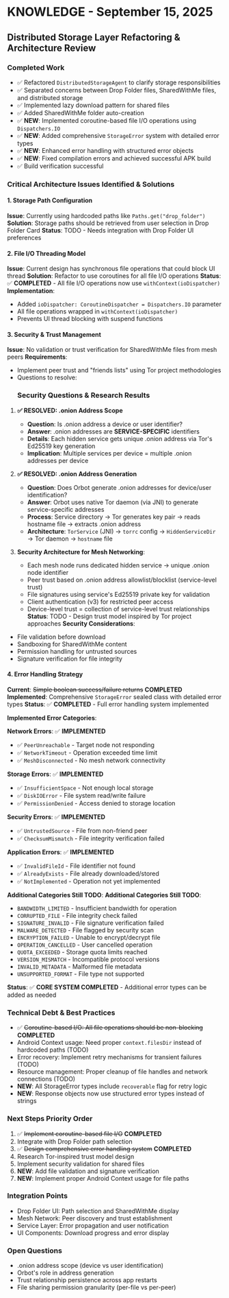 # KNOWLEDGE - September 15, 2025

## Distributed Storage Layer Refactoring & Architecture Review

### Completed Work
- ✅ Refactored `DistributedStorageAgent` to clarify storage responsibilities
- ✅ Separated concerns between Drop Folder files, SharedWithMe files, and distributed storage
- ✅ Implemented lazy download pattern for shared files
- ✅ Added SharedWithMe folder auto-creation
- ✅ **NEW**: Implemented coroutine-based file I/O operations using `Dispatchers.IO`
- ✅ **NEW**: Added comprehensive `StorageError` system with detailed error types
- ✅ **NEW**: Enhanced error handling with structured error objects
- ✅ **NEW**: Fixed compilation errors and achieved successful APK build
- ✅ Build verification successful

### Critical Architecture Issues Identified & Solutions

#### 1. Storage Path Configuration
**Issue**: Currently using hardcoded paths like `Paths.get("drop_folder")`
**Solution**: Storage paths should be retrieved from user selection in Drop Folder Card
**Status**: TODO - Needs integration with Drop Folder UI preferences

#### 2. File I/O Threading Model
**Issue**: Current design has synchronous file operations that could block UI thread
**Solution**: Refactor to use coroutines for all file I/O operations
**Status**: ✅ **COMPLETED** - All file I/O operations now use `withContext(ioDispatcher)`
**Implementation**: 
- Added `ioDispatcher: CoroutineDispatcher = Dispatchers.IO` parameter
- All file operations wrapped in `withContext(ioDispatcher)`
- Prevents UI thread blocking with suspend functions

#### 3. Security & Trust Management
**Issue**: No validation or trust verification for SharedWithMe files from mesh peers
**Requirements**: 
- Implement peer trust and "friends lists" using Tor project methodologies
- Questions to resolve:
  ### Security Questions & Research Results

1. **✅ RESOLVED: .onion Address Scope**
   - **Question**: Is .onion address a device or user identifier?
   - **Answer**: .onion addresses are **SERVICE-SPECIFIC** identifiers
   - **Details**: Each hidden service gets unique .onion address via Tor's Ed25519 key generation
   - **Implication**: Multiple services per device = multiple .onion addresses per device

2. **✅ RESOLVED: .onion Address Generation**
   - **Question**: Does Orbot generate .onion addresses for device/user identification?
   - **Answer**: Orbot uses native Tor daemon (via JNI) to generate service-specific addresses
   - **Process**: Service directory → Tor generates key pair → reads hostname file → extracts .onion address
   - **Architecture**: `TorService` (JNI) → `torrc` config → `HiddenServiceDir` → Tor daemon → `hostname` file

3. **Security Architecture for Mesh Networking**:
   - Each mesh node runs dedicated hidden service → unique .onion node identifier
   - Peer trust based on .onion address allowlist/blocklist (service-level trust)
   - File signatures using service's Ed25519 private key for validation
   - Client authentication (v3) for restricted peer access
   - Device-level trust = collection of service-level trust relationships
**Status**: TODO - Design trust model inspired by Tor project approaches
**Security Considerations**:
- File validation before download
- Sandboxing for SharedWithMe content
- Permission handling for untrusted sources
- Signature verification for file integrity

#### 4. Error Handling Strategy
**Current**: ~~Simple boolean success/failure returns~~ **COMPLETED**
**Implemented**: Comprehensive `StorageError` sealed class with detailed error types
**Status**: ✅ **COMPLETED** - Full error handling system implemented

**Implemented Error Categories**:

**Network Errors**: ✅ **IMPLEMENTED**
- ✅ `PeerUnreachable` - Target node not responding
- ✅ `NetworkTimeout` - Operation exceeded time limit  
- ✅ `MeshDisconnected` - No mesh network connectivity

**Storage Errors**: ✅ **IMPLEMENTED**
- ✅ `InsufficientSpace` - Not enough local storage
- ✅ `DiskIOError` - File system read/write failure
- ✅ `PermissionDenied` - Access denied to storage location

**Security Errors**: ✅ **IMPLEMENTED** 
- ✅ `UntrustedSource` - File from non-friend peer
- ✅ `ChecksumMismatch` - File integrity verification failed

**Application Errors**: ✅ **IMPLEMENTED**
- ✅ `InvalidFileId` - File identifier not found
- ✅ `AlreadyExists` - File already downloaded/stored
- ✅ `NotImplemented` - Operation not yet implemented

**Additional Categories Still TODO**:
**Additional Categories Still TODO**:
- `BANDWIDTH_LIMITED` - Insufficient bandwidth for operation
- `CORRUPTED_FILE` - File integrity check failed
- `SIGNATURE_INVALID` - File signature verification failed
- `MALWARE_DETECTED` - File flagged by security scan
- `ENCRYPTION_FAILED` - Unable to encrypt/decrypt file
- `OPERATION_CANCELLED` - User cancelled operation
- `QUOTA_EXCEEDED` - Storage quota limits reached
- `VERSION_MISMATCH` - Incompatible protocol versions
- `INVALID_METADATA` - Malformed file metadata
- `UNSUPPORTED_FORMAT` - File type not supported

**Status**: ✅ **CORE SYSTEM COMPLETED** - Additional error types can be added as needed

### Technical Debt & Best Practices
- ✅ ~~Coroutine-based I/O: All file operations should be non-blocking~~ **COMPLETED**
- Android Context usage: Need proper `context.filesDir` instead of hardcoded paths (TODO)
- Error recovery: Implement retry mechanisms for transient failures (TODO)
- Resource management: Proper cleanup of file handles and network connections (TODO)
- **NEW**: All StorageError types include `recoverable` flag for retry logic
- **NEW**: Response objects now use structured error types instead of strings

### Next Steps Priority Order
1. ✅ ~~Implement coroutine-based file I/O~~ **COMPLETED**
2. Integrate with Drop Folder path selection
3. ✅ ~~Design comprehensive error handling system~~ **COMPLETED**
4. Research Tor-inspired trust model design
5. Implement security validation for shared files
6. **NEW**: Add file validation and signature verification
7. **NEW**: Implement proper Android Context usage for file paths

### Integration Points
- Drop Folder UI: Path selection and SharedWithMe display
- Mesh Network: Peer discovery and trust establishment
- Service Layer: Error propagation and user notification
- UI Components: Download progress and error display

### Open Questions
- .onion address scope (device vs user identification)
- Orbot's role in address generation
- Trust relationship persistence across app restarts
- File sharing permission granularity (per-file vs per-peer)
